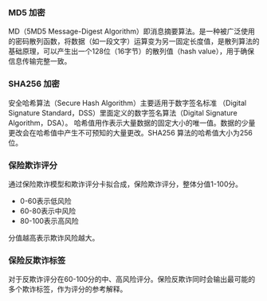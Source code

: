 ### MD5 加密

MD（5MD5 Message-Digest Algorithm）即消息摘要算法。是一种被广泛使用的密码散列函数，将数据（如一段文字）运算变为另一固定长度值，是散列算法的基础原理，可以产生出一个128位（16字节）的散列值（hash value），用于确保信息传输完整一致。

### SHA256 加密

安全哈希算法（Secure Hash Algorithm）主要适用于数字签名标准 （Digital Signature Standard，DSS）里面定义的数字签名算法（Digital Signature Algorithm，DSA）。
哈希值用作表示大量数据的固定大小的唯一值。数据的少量更改会在哈希值中产生不可预知的大量更改。SHA256 算法的哈希值大小为256位。

### 保险欺诈评分
通过保险欺诈模型和欺诈评分卡拟合成，保险欺诈评分，整体分值1-100分。
- 0-60表示低风险
- 60-80表示中风险
- 80-100表示高风险

分值越高表示欺诈风险越大。
 
### 保险反欺诈标签
对于反欺诈评分在60-100分的中、高风险评分。保险反欺诈同时会输出最可能的多个欺诈标签，作为评分的参考解释。

